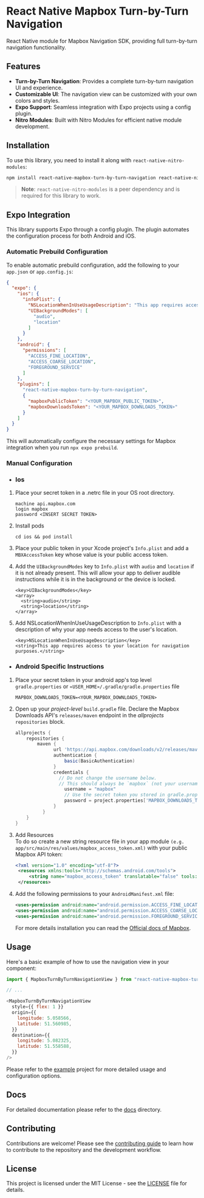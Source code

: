 # React Native Mapbox Turn-by-Turn Navigation

React Native module for Mapbox Navigation SDK, providing full turn-by-turn navigation functionality.

## Features

-   **Turn-by-Turn Navigation**: Provides a complete turn-by-turn navigation UI and experience.
-   **Customizable UI**: The navigation view can be customized with your own colors and styles.
-   **Expo Support**: Seamless integration with Expo projects using a config plugin.
-   **Nitro Modules**: Built with Nitro Modules for efficient native module development.

## Installation

To use this library, you need to install it along with `react-native-nitro-modules`:

```sh
npm install react-native-mapbox-turn-by-turn-navigation react-native-nitro-modules
```

> **Note**: `react-native-nitro-modules` is a peer dependency and is required for this library to work.

## Expo Integration

This library supports Expo through a config plugin. The plugin automates the configuration process for both Android and iOS.

### Automatic Prebuild Configuration

To enable automatic prebuild configuration, add the following to your `app.json` or `app.config.js`:

```json
{
  "expo": {
    "ios": {
      "infoPlist": {
        "NSLocationWhenInUseUsageDescription": "This app requires access to your location for navigation purposes.",
        "UIBackgroundModes": [
          "audio",
          "location"
        ]
      }
    },
    "android": {
      "permissions": [
        "ACCESS_FINE_LOCATION",
        "ACCESS_COARSE_LOCATION",
        "FOREGROUND_SERVICE"
      ]
    },
    "plugins": [
      "react-native-mapbox-turn-by-turn-navigation",
      {
        "mapboxPublicToken": "<YOUR_MAPBOX_PUBLIC_TOKEN>",
        "mapboxDownloadsToken": "<YOUR_MAPBOX_DOWNLOADS_TOKEN>"
      }
    ]
  }
}
```

This will automatically configure the necessary settings for Mapbox integration when you run `npx expo prebuild`.

### Manual Configuration

* ### Ios

1. Place your secret token in a .netrc file in your OS root directory.

   ```
   machine api.mapbox.com
   login mapbox
   password <INSERT SECRET TOKEN>
   ```

2. Install pods

   ```
   cd ios && pod install
   ```

3. Place your public token in your Xcode project's `Info.plist` and add a `MBXAccessToken` key whose value is your public access token.

4. Add the `UIBackgroundModes` key to `Info.plist` with `audio` and `location` if it is not already present. This will allow your app to deliver audible instructions while it is in the background or the device is locked.

   ```
   <key>UIBackgroundModes</key>
   <array>
     <string>audio</string>
     <string>location</string>
   </array>
   ```
5. Add NSLocationWhenInUseUsageDescription to `Info.plist` with a description of why your app needs access to the user's location.

   ```
   <key>NSLocationWhenInUseUsageDescription</key>
   <string>This app requires access to your location for navigation purposes.</string>
   ```
* ### Android Specific Instructions

1. Place your secret token in your android app's top level `gradle.properties` or `«USER_HOME»/.gradle/gradle.properties` file

   ```
   MAPBOX_DOWNLOADS_TOKEN=<YOUR_MAPBOX_DOWNLOADS_TOKEN>
   ```

2. Open up your _project-level_ `build.gradle` file. Declare the Mapbox Downloads API's `releases/maven` endpoint in the _allprojects_ `repositories` block.

   ```gradle
   allprojects {
       repositories {
           maven {
                 url 'https://api.mapbox.com/downloads/v2/releases/maven'
                 authentication {
                     basic(BasicAuthentication)
                 }
                 credentials {
                   // Do not change the username below.
                   // This should always be `mapbox` (not your username).
                     username = "mapbox"
                     // Use the secret token you stored in gradle.properties as the password
                     password = project.properties['MAPBOX_DOWNLOADS_TOKEN'] ?: ""
                 }
             }
       }
   }
   ```

3. Add Resources<br/>
   To do so create a new string resource file in your app module `(e.g. app/src/main/res/values/mapbox_access_token.xml)` with your public Mapbox API token:

   ```xml
   <?xml version="1.0" encoding="utf-8"?>
    <resources xmlns:tools="http://schemas.android.com/tools">
        <string name="mapbox_access_token" translatable="false" tools:ignore="UnusedResources">YOUR_MAPBOX_ACCESS_TOKEN</string>
    </resources>
   ```
4. Add the following permissions to your `AndroidManifest.xml` file:

   ```xml
   <uses-permission android:name="android.permission.ACCESS_FINE_LOCATION" />
   <uses-permission android:name="android.permission.ACCESS_COARSE_LOCATION" />
   <uses-permission android:name="android.permission.FOREGROUND_SERVICE" />
   ```

   For more details installation you can read the [Official docs of Mapbox](https://docs.mapbox.com/android/navigation/guides/installation).

## Usage

Here's a basic example of how to use the navigation view in your component:

```javascript
import { MapboxTurnByTurnNavigationView } from "react-native-mapbox-turn-by-turn-navigation";

// ...

<MapboxTurnByTurnNavigationView
  style={{ flex: 1 }}
  origin={{
    longitude: 5.058566,
    latitude: 51.560985,
  }}
  destination={{
    longitude: 5.082325,
    latitude: 51.558588,
  }}
/>
```
Please refer to the [example](example/src/App.tsx) project for more detailed usage and configuration options.

## Docs

For detailed documentation please refer to the [docs](docs/globals.md) directory.



## Contributing

Contributions are welcome! Please see the [contributing guide](CONTRIBUTING.md) to learn how to contribute to the repository and the development workflow.

## License

This project is licensed under the MIT License - see the [LICENSE](LICENSE) file for details.
